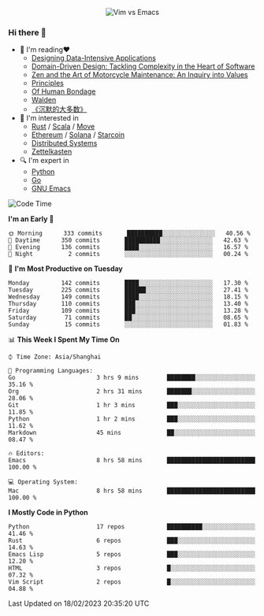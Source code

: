 <p align="center">
    <img src="https://gist.githubusercontent.com/coldnight/e696baffb094e71c96cb302118878eae/raw/40ea5053a6f66cc65f90f437e4173497da225958/banner.gif" alt="Vim vs Emacs" />
</p>

### Hi there 👋

- 📖 I'm reading❤️
    + [Designing Data-Intensive Applications](https://www.oreilly.com/library/view/designing-data-intensive-applications/9781491903063/)
    + [Domain-Driven Design: Tackling Complexity in the Heart of Software](https://www.dddcommunity.org/book/evans_2003/)
    + [Zen and the Art of Motorcycle Maintenance: An Inquiry into Values](https://en.wikipedia.org/wiki/Zen_and_the_Art_of_Motorcycle_Maintenance)
    + [Principles](https://www.principles.com/)
    + [Of Human Bondage](https://en.wikipedia.org/wiki/Of_Human_Bondage)
    + [Walden](https://en.wikipedia.org/wiki/Walden)
    + [《沉默的大多数》](https://en.wikipedia.org/wiki/Silent_majority)
- 🌱 I'm interested in
    + [Rust](https://www.rust-lang.org/) / [Scala](https://www.scala-lang.org/) / [Move](https://github.com/move-language/move/)
    + [Ethereum](https://ethereum.org/en/) / [Solana](https://solana.com/) / [Starcoin](https://github.com/starcoinorg/starcoin)
	+ [Distributed Systems](https://www.linuxzen.com/notes/topics/20200320174417_%E5%88%86%E5%B8%83%E5%BC%8F/)
	+ [Zettelkasten](https://www.linuxzen.com/notes/notes/20220120080920-slip_box/)
- 🔍 I'm expert in
    + [Python](https://www.python.org/)
    + [Go](https://go.dev/)
    + [GNU Emacs](https://www.gnu.org/software/emacs/)

<!--START_SECTION:waka-->
![Code Time](http://img.shields.io/badge/Code%20Time-1%2C907%20hrs%2024%20mins-blue)

**I'm an Early 🐤** 

```text
🌞 Morning      333 commits       ██████████░░░░░░░░░░░░░░░   40.56 % 
🌆 Daytime      350 commits       ██████████░░░░░░░░░░░░░░░   42.63 % 
🌃 Evening      136 commits       ████░░░░░░░░░░░░░░░░░░░░░   16.57 % 
🌙 Night          2 commits       ░░░░░░░░░░░░░░░░░░░░░░░░░   00.24 % 

```
📅 **I'm Most Productive on Tuesday** 

```text
Monday         142 commits       ████░░░░░░░░░░░░░░░░░░░░░   17.30 % 
Tuesday        225 commits       ██████░░░░░░░░░░░░░░░░░░░   27.41 % 
Wednesday      149 commits       ████░░░░░░░░░░░░░░░░░░░░░   18.15 % 
Thursday       110 commits       ███░░░░░░░░░░░░░░░░░░░░░░   13.40 % 
Friday         109 commits       ███░░░░░░░░░░░░░░░░░░░░░░   13.28 % 
Saturday        71 commits       ██░░░░░░░░░░░░░░░░░░░░░░░   08.65 % 
Sunday          15 commits       ░░░░░░░░░░░░░░░░░░░░░░░░░   01.83 % 

```


📊 **This Week I Spent My Time On** 

```text
⌚︎ Time Zone: Asia/Shanghai

💬 Programming Languages: 
Go                       3 hrs 9 mins        ████████░░░░░░░░░░░░░░░░░   35.16 % 
Org                      2 hrs 31 mins       ███████░░░░░░░░░░░░░░░░░░   28.06 % 
Git                      1 hr 3 mins         ███░░░░░░░░░░░░░░░░░░░░░░   11.85 % 
Python                   1 hr 2 mins         ███░░░░░░░░░░░░░░░░░░░░░░   11.62 % 
Markdown                 45 mins             ██░░░░░░░░░░░░░░░░░░░░░░░   08.47 % 

🔥 Editors: 
Emacs                    8 hrs 58 mins       █████████████████████████   100.00 % 

💻 Operating System: 
Mac                      8 hrs 58 mins       █████████████████████████   100.00 % 

```

**I Mostly Code in Python** 

```text
Python                   17 repos            ██████████░░░░░░░░░░░░░░░   41.46 % 
Rust                     6 repos             ███░░░░░░░░░░░░░░░░░░░░░░   14.63 % 
Emacs Lisp               5 repos             ███░░░░░░░░░░░░░░░░░░░░░░   12.20 % 
HTML                     3 repos             █░░░░░░░░░░░░░░░░░░░░░░░░   07.32 % 
Vim Script               2 repos             █░░░░░░░░░░░░░░░░░░░░░░░░   04.88 % 

```



 Last Updated on 18/02/2023 20:35:20 UTC
<!--END_SECTION:waka-->
